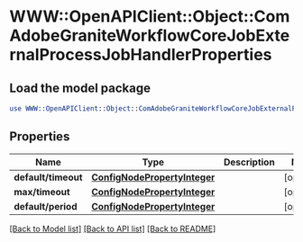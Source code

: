 # WWW::OpenAPIClient::Object::ComAdobeGraniteWorkflowCoreJobExternalProcessJobHandlerProperties

## Load the model package
```perl
use WWW::OpenAPIClient::Object::ComAdobeGraniteWorkflowCoreJobExternalProcessJobHandlerProperties;
```

## Properties
Name | Type | Description | Notes
------------ | ------------- | ------------- | -------------
**default/timeout** | [**ConfigNodePropertyInteger**](ConfigNodePropertyInteger.md) |  | [optional] 
**max/timeout** | [**ConfigNodePropertyInteger**](ConfigNodePropertyInteger.md) |  | [optional] 
**default/period** | [**ConfigNodePropertyInteger**](ConfigNodePropertyInteger.md) |  | [optional] 

[[Back to Model list]](../README.md#documentation-for-models) [[Back to API list]](../README.md#documentation-for-api-endpoints) [[Back to README]](../README.md)


